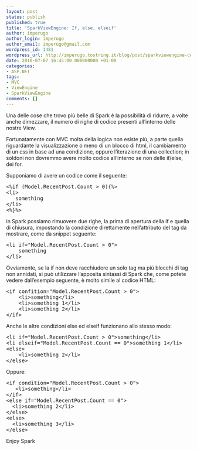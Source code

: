 ```yaml
---
layout: post
status: publish
published: true
title: 'SparkViewEngine: If, else, elseif'
author: imperugo
author_login: imperugo
author_email: imperugo@gmail.com
wordpress_id: 1481
wordpress_url: http://imperugo.tostring.it/blog/post/sparkviewengine-conditional_elements_if_else_elseif/
date: 2010-07-07 16:45:00.000000000 +01:00
categories:
- ASP.NET
tags:
- MVC
- ViewEngine
- SparkViewEngine
comments: []
---
```

<p>Una delle cose che trovo più belle di Spark è la possibilità di ridurre, a volte anche dimezzare, il numero di righe di codice presenti all’interno delle nostre View. </p>  <p>Fortunatamente con MVC molta della logica non esiste più, a parte quella riguardante la visualizzazione o meno di un blocco di html, il cambiamento di un css in base ad una condizione, oppure l’iterazione di una collection; in soldoni non dovremmo avere molto codice all’interno se non delle if/else, dei for.</p>  <p>Supponiamo di avere un codice come il seguente:</p>  <pre class="brush: xml;">&lt;%if (Model.RecentPost.Count &gt; 0){%&gt;
&lt;li&gt;
   something
&lt;/li&gt;
&lt;%}%&gt;</pre>

<p>in Spark possiamo rimuovere due righe, la prima di apertura della if e quella di chiusura, impostando la condizione direttamente nell’attributo del tag da mostrare, come da snippet seguente:</p>

<pre class="brush: xml;">&lt;li if=&quot;Model.RecentPost.Count &gt; 0&quot;&gt;
    something<br />&lt;/li&gt;</pre>

<p>Ovviamente, se la if non deve racchiudere un solo tag ma più blocchi di tag non annidati, si può utilizzare l’apposita sintassi di Spark che, come potete vedere dall’esempio seguente, è molto simile al codice HTML:</p>

<pre class="brush: xml;">&lt;if confition=&quot;Model.RecentPost.Count &gt; 0&quot;&gt;
    &lt;li&gt;something&lt;/li&gt;
    &lt;li&gt;something 1&lt;/li&gt;
    &lt;li&gt;something 2&lt;/li&gt;
&lt;/if&gt;</pre>

<p>Anche le altre condizioni else ed elseif funzionano allo stesso modo:</p>

<pre class="brush: xml;">&lt;li if=&quot;Model.RecentPost.Count &gt; 0&quot;&gt;something&lt;/li&gt;
&lt;li elseif=&quot;Model.RecentPost.Count == 0&quot;&gt;something 1&lt;/li&gt;
&lt;else&gt;
    &lt;li&gt;something 2&lt;/li&gt;
&lt;/else&gt;</pre>

<p>Oppure:</p>

<pre class="brush: xml;">&lt;if condition=&quot;Model.RecentPost.Count &gt; 0&quot;&gt;
   &lt;li&gt;something&lt;/li&gt;
&lt;/if&gt;
&lt;else if=&quot;Model.RecentPost.Count == 0&quot;&gt;
  &lt;li&gt;something 2&lt;/li&gt;
&lt;/else&gt;
&lt;else&gt;
  &lt;li&gt;something 3&lt;/li&gt;
&lt;/else&gt;</pre>

<p>Enjoy Spark</p>
